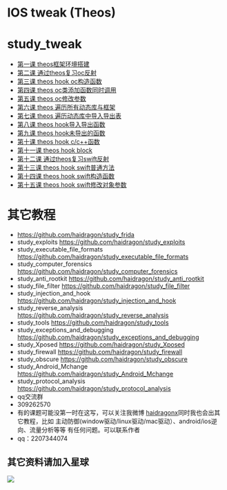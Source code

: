 # IOS tweak (Theos)
# study_tweak
* [第一课 theos框架环境搭建](./study_tweak/pages/page.md)
* [第二课 通过theos复习oc反射](./study_tweak/pages/page.md)
* [第三课 theos hook oc构造函数](./study_tweak/pages/page.md)
* [第四课 theos oc类添加函数同时调用](./study_tweak/pages/page.md)
* [第五课 theos oc修改参数](./study_tweak/pages/page.md)
* [第六课 theos 遍历所有动态库与框架](./study_tweak/pages/page.md)
* [第七课 theos 遍历动态库中导入导出表](./study_tweak/pages/page.md)
* [第八课 theos hook导入导出函数](./study_tweak/pages/page.md)
* [第九课 theos hook未导出的函数](./study_tweak/pages/page.md)
* [第十课 theos hook c/c++函数](./study_tweak/pages/page.md)
* [第十一课 theos hook block](./study_tweak/pages/page.md)
* [第十二课 通过theos复习swift反射](./study_tweak/pages/page.md)
* [第十三课 theos hook swift普通方法](./study_tweak/pages/page.md)
* [第十四课 theos hook swift构造函数](./study_tweak/pages/page.md)
* [第十五课 theos hook  swift修改对象参数](./study_tweak/pages/page.md)
# 其它教程
* https://github.com/haidragon/study_frida
* study_exploits https://github.com/haidragon/study_exploits
* study_executable_file_formats https://github.com/haidragon/study_executable_file_formats
* study_computer_forensics https://github.com/haidragon/study_computer_forensics
* study_anti_rootkit https://github.com/haidragon/study_anti_rootkit
* study_file_filter https://github.com/haidragon/study_file_filter
* study_injection_and_hook https://github.com/haidragon/study_injection_and_hook
* study_reverse_analysis https://github.com/haidragon/study_reverse_analysis
* study_tools https://github.com/haidragon/study_tools
* study_exceptions_and_debugging https://github.com/haidragon/study_exceptions_and_debugging
* study_Xposed https://github.com/haidragon/study_Xposed
* study_firewall https://github.com/haidragon/study_firewall
* study_obscure https://github.com/haidragon/study_obscure
* study_Android_Mchange https://github.com/haidragon/study_Android_Mchange
* study_protocol_analysis https://github.com/haidragon/study_protocol_analysis
* qq交流群 
* 309262570
* 有的课题可能没第一时在这写，可以关注我微博 [haidragonx](https://weibo.com/haidragon)同时我也会出其它教程，比如 主动防御(window驱动/linux驱动/mac驱动）、android/ios逆向、流量分析等等 有任何问题。可以联系作者
* qq：2207344074
## 其它资料请加入星球
![](https://github.com/haidragon/study_frida/blob/master/image/1681580715267_.pic_hd.jpg)
